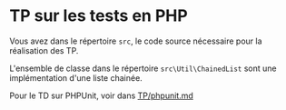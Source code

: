 TP sur les tests en PHP
=======================

Vous avez dans le répertoire `src`, le code source nécessaire pour la réalisation des TP.

L'ensemble de classe dans le répertoire `src\Util\ChainedList` sont une implémentation d'une liste chainée.

Pour le TD sur PHPUnit, voir dans [TP/phpunit.md](TP/phpunit.md)